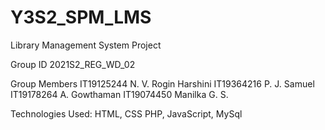 # Y3S2_SPM_LMS

Library Management System Project

Group ID 2021S2_REG_WD_02

Group Members 
IT19125244	N. V. Rogin Harshini
IT19364216	P. J. Samuel
IT19178264	A. Gowthaman
IT19074450 	Manilka G. S.

Technologies Used: HTML, CSS PHP, JavaScript, MySql


